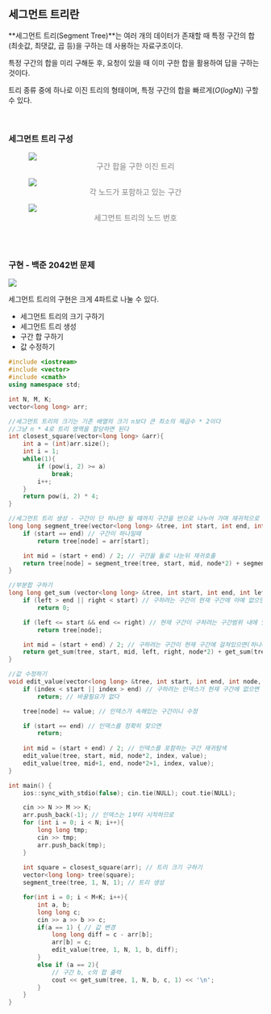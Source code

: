 ## 세그먼트 트리란

**세그먼트 트리(Segment Tree)**는 여러 개의 데이터가 존재할 때 특정 구간의 합(최솟값, 최댓값, 곱 등)을 구하는 데 사용하는 자료구조이다.

특정 구간의 합을 미리 구해둔 후, 요청이 있을 때 이미 구한 합을 활용하여 답을 구하는 것이다.

트리 종류 중에 하나로 이진 트리의 형태이며, 특정 구간의 합을 빠르게$(O(logN))$ 구할 수 있다.

<br>

### 세그먼트 트리 구성

<figure>
    <img src="https://velog.velcdn.com/images/dodo4723/post/168cd985-af0a-4236-95e3-c28076e63b8e/image.png">
	<figcaption style="text-align:center; font-size:15px; color:#808080">구간 합을 구한 이진 트리</figcaption>
</figure>

<figure>
    <img src="https://velog.velcdn.com/images/dodo4723/post/c613cea4-2609-4804-874b-9c5587025a88/image.png">
	<figcaption style="text-align:center; font-size:15px; color:#808080">각 노드가 포함하고 있는 구간</figcaption>
</figure>

<figure>
    <img src="https://velog.velcdn.com/images/dodo4723/post/723f7ebe-510e-4125-8d09-503b90a4e646/image.png">
	<figcaption style="text-align:center; font-size:15px; color:#808080">세그먼트 트리의 노드 번호</figcaption>
</figure>

<br>
<br>

### 구현 - 백준 2042번 문제
![](https://velog.velcdn.com/images/dodo4723/post/dcd781f6-bab3-4678-900f-b7ee1eaf7704/image.png)

세그먼트 트리의 구현은 크게 4파트로 나눌 수 있다.

- 세그먼트 트리의 크기 구하기
- 세그먼트 트리 생성
- 구간 합 구하기
- 값 수정하기

```cpp
#include <iostream>
#include <vector>
#include <cmath>
using namespace std;

int N, M, K;
vector<long long> arr;

//세그먼트 트리의 크기는 기존 배열의 크기 n보다 큰 최소의 제곱수 * 2이다
//그냥 n * 4로 트리 영역을 할당하면 된다
int closest_square(vector<long long> &arr){
    int a = (int)arr.size();
    int i = 1;
    while(1){
        if (pow(i, 2) >= a)
            break;
        i++;
    }
    return pow(i, 2) * 4;
}

//세그먼트 트리 생성 - 구간이 단 하나만 될 때까지 구간을 반으로 나누어 가며 재귀적으로 접근할 수 있다.
long long segment_tree(vector<long long> &tree, int start, int end, int node){
    if (start == end) // 구간이 하나일때
        return tree[node] = arr[start];

    int mid = (start + end) / 2; // 구간을 둘로 나눈뒤 재귀호출
    return tree[node] = segment_tree(tree, start, mid, node*2) + segment_tree(tree, mid+1, end, node*2+1);
}

//부분합 구하기
long long get_sum (vector<long long> &tree, int start, int end, int left, int right, int node){
    if (left > end || right < start) // 구하려는 구간이 현재 구간에 아예 없으면
        return 0;

    if (left <= start && end <= right) // 현재 구간이 구하려는 구간범위 내에 있으면
        return tree[node];

    int mid = (start + end) / 2; // 구하려는 구간이 현재 구간에 걸쳐있으면(하나라도 속해있으면)
    return get_sum(tree, start, mid, left, right, node*2) + get_sum(tree, mid+1, end, left, right, node*2+1);
}

//값 수정하기
void edit_value(vector<long long> &tree, int start, int end, int node, int index, long long value){
    if (index < start || index > end) // 구하려는 인덱스가 현재 구간에 없으면
        return; // 바꿀필요가 없다

    tree[node] += value; // 인덱스가 속해있는 구간이니 수정

    if (start == end) // 인덱스를 정확히 찾으면
        return;
    
    int mid = (start + end) / 2; // 인덱스를 포함하는 구간 재귀탐색
    edit_value(tree, start, mid, node*2, index, value);
    edit_value(tree, mid+1, end, node*2+1, index, value);
}

int main() {
    ios::sync_with_stdio(false); cin.tie(NULL); cout.tie(NULL);

    cin >> N >> M >> K;
    arr.push_back(-1); // 인덱스는 1부터 시작하므로
    for (int i = 0; i < N; i++){
        long long tmp;
        cin >> tmp;
        arr.push_back(tmp);
    }
    
    int square = closest_square(arr); // 트리 크기 구하기
    vector<long long> tree(square);
    segment_tree(tree, 1, N, 1); // 트리 생성

    for(int i = 0; i < M+K; i++){
        int a, b;
        long long c;
        cin >> a >> b >> c;
        if(a == 1) { // 값 변경
            long long diff = c - arr[b];
            arr[b] = c;
            edit_value(tree, 1, N, 1, b, diff);
        }
        else if (a == 2){
            // 구간 b, c의 합 출력
            cout << get_sum(tree, 1, N, b, c, 1) << '\n';
        }
    }
}
```